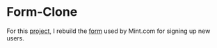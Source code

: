 # Form-Clone
For this [project](https://www.theodinproject.com/paths/full-stack-ruby-on-rails/courses/html-and-css/lessons/html-forms), I rebuild the [form](https://accounts.intuit.com/signup.html?offering_id=Intuit.ifs.mint&namespace_id=50000026&redirect_url=https%3A%2F%2Fmint.intuit.com%2Foverview.event%3Ftask%3DS) used by Mint.com for signing up new users.
